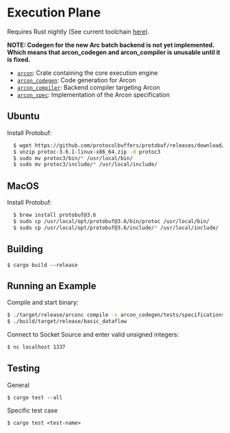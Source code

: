 # Execution Plane

Requires Rust nightly (See current toolchain [here](rust-toolchain)).

**NOTE: Codegen for the new Arc batch backend is not yet implemented. Which means that
arcon_codegen and arcon_compiler is unusable until it is fixed.**

* [`arcon`]: Crate containing the core execution engine
* [`arcon_codegen`]: Code generation for Arcon
* [`arcon_compiler`]: Backend compiler targeting Arcon 
* [`arcon_spec`]: Implementation of the Arcon specification

[`arcon`]: arcon
[`arcon_codegen`]: arcon_codegen
[`arcon_compiler`]: arcon_compiler
[`arcon_spec`]: arcon_spec

## Ubuntu

Install Protobuf:

```bash
  $ wget https://github.com/protocolbuffers/protobuf/releases/download/v3.6.1/protoc-3.6.1-linux-x86_64.zip
  $ unzip protoc-3.6.1-linux-x86_64.zip -d protoc3
  $ sudo mv protoc3/bin/* /usr/local/bin/
  $ sudo mv protoc3/include/* /usr/local/include/
```
## MacOS

Install Protobuf:
  
```bash
  $ brew install protobuf@3.6
  $ sudo cp /usr/local/opt/protobuf@3.6/bin/protoc /usr/local/bin/
  $ sudo cp /usr/local/opt/protobuf@3.6/include/* /usr/local/include/
```

## Building

```
$ cargo build --release
```

## Running an Example

Compile and start binary:

```bash
$ ./target/release/arconc compile -s arcon_codegen/tests/specifications/basic_dataflow.json
$ ./build/target/release/basic_dataflow
```

Connect to Socket Source and enter valid unsigned integers:

```bash
$ nc localhost 1337
```

## Testing

General
```
$ cargo test --all
```

Specific test case
```
$ cargo test <test-name>
```
